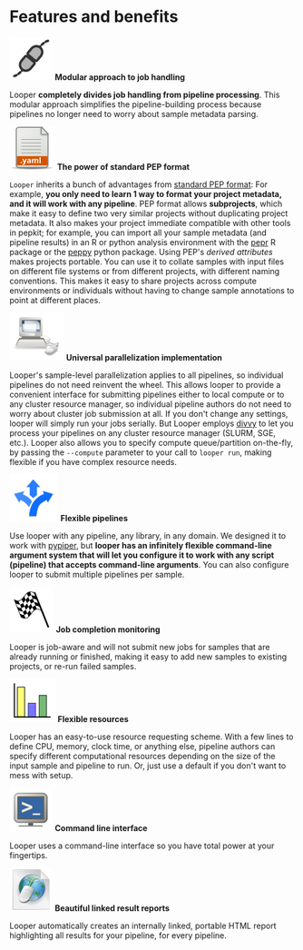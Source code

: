 # Features and benefits

[cli]: img/cli.svg
[computing]: img/computing.svg
[flexible_pipelines]: img/flexible_pipelines.svg
[job_monitoring]: img/job_monitoring.svg
[resources]: img/resources.svg
[subprojects]: img/subprojects.svg
[collate]: img/collate.svg
[file_yaml]: img/file_yaml.svg
[html]: img/HTML.svg
[modular]: img/modular.svg


![modular][modular] **Modular approach to job handling** 

Looper **completely divides job handling from pipeline processing**. This modular approach simplifies the pipeline-building process because pipelines no longer need to worry about sample metadata parsing. 

![file_yaml][file_yaml] **The power of standard PEP format**

`Looper` inherits a bunch of advantages from [standard PEP format](http://pepkit.github.io): For example, **you only need to learn 1 way to format your project metadata, and it will work with any pipeline**. PEP format allows **subprojects**, which make it easy to define two very similar projects without duplicating project metadata. It also makes your project immediate compatible with other tools in pepkit; for example, you can import all your sample metadata (and pipeline results) in an R or python analysis environment with the [pepr](https://github.com/pepkit/pepr) R package or the [peppy](https://github.com/pepkit/peppy) python package. Using PEP's *derived attributes* makes projects portable. You can use it to collate samples with input files on different file systems or from different projects, with different naming conventions. This makes it easy to share projects across compute environments or individuals without having to change sample annotations to point at different places.


![computing][computing] **Universal parallelization implementation**

Looper's sample-level parallelization applies to all pipelines, so individual pipelines do not need reinvent the wheel. This allows looper to provide a convenient interface for submitting pipelines either to local compute or to any cluster resource manager, so individual pipeline authors do not need to worry about cluster job submission at all. If you don't change any settings, looper will simply run your jobs serially. But Looper employs [divvy](http://code.databio.org/divvy) to let you process your pipelines on any cluster resource manager (SLURM, SGE, etc.). Looper also allows you to specify compute queue/partition on-the-fly, by passing the ``--compute`` parameter to your call to ``looper run``, making flexible if you have complex resource needs.

![flexible_pipelines][flexible_pipelines] **Flexible pipelines** 

Use looper with any pipeline, any library, in any domain. We designed it to work with [pypiper](http://code.databio.org/pypiper), but **looper has an infinitely flexible command-line argument system that will let you configure it to work with any script (pipeline) that accepts command-line arguments**. You can also configure looper to submit multiple pipelines per sample.


![job_monitoring][job_monitoring] **Job completion monitoring**  

Looper is job-aware and will not submit new jobs for samples that are already running or finished, making it easy to add new samples to existing projects, or re-run failed samples.


![resources][resources] **Flexible resources**  

Looper has an easy-to-use resource requesting scheme. With a few lines to define CPU, memory, clock time, or anything else, pipeline authors can specify different computational resources depending on the size of the input sample and pipeline to run. Or, just use a default if you don't want to mess with setup.

![cli][cli] **Command line interface**

Looper uses a command-line interface so you have total power at your fingertips.

![html][html] **Beautiful linked result reports**

Looper automatically creates an internally linked, portable HTML report highlighting all results for your pipeline, for every pipeline.

